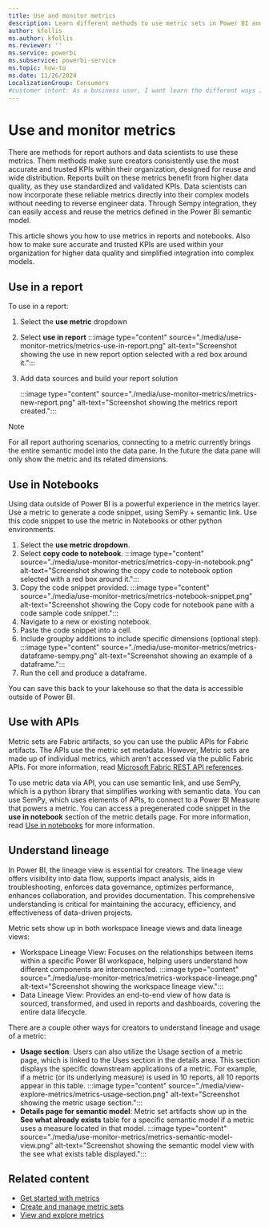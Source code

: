 ```yaml
---
title: Use and monitor metrics
description: Learn different methods to use metric sets in Power BI and how to ensure collaborators use accurate and trusted KPIs within your organization.
author: kfollis
ms.author: kfollis
ms.reviewer: ''
ms.service: powerbi
ms.subservice: powerbi-service
ms.topic: how-to
ms.date: 11/26/2024
LocalizationGroup: Consumers
#customer intent: As a business user, I want learn the different ways I can use metrics and how to monitor them.
---
```


# Use and monitor metrics

There are methods for report authors and data scientists to use these metrics. Them methods make sure creators consistently use the most accurate and trusted KPIs within their organization, designed for reuse and wide distribution. Reports built on these metrics benefit from higher data quality, as they use standardized and validated KPIs. Data scientists can now incorporate these reliable metrics directly into their complex models without needing to reverse engineer data. Through Sempy integration, they can easily access and reuse the metrics defined in the Power BI semantic model.

This article shows you how to use metrics in reports and notebooks. Also how to make sure accurate and trusted KPIs are used within your organization for higher data quality and simplified integration into complex models.


## Use in a report

To use in a report:

1. Select the **use metric** dropdown
1. Select **use in report**
    :::image type="content" source="./media/use-monitor-metrics/metrics-use-in-report.png" alt-text="Screenshot showing the use in new report option selected with a red box around it.":::
1. Add data sources and build your report solution

    :::image type="content" source="./media/use-monitor-metrics/metrics-new-report.png" alt-text="Screenshot showing the metrics report created.":::

> [!NOTE]
> For all report authoring scenarios, connecting to a metric currently brings the entire semantic model into the data pane. In the future the data pane will only show the metric and its related dimensions.

## Use in Notebooks

Using data outside of Power BI is a powerful experience in the metrics layer. Use a metric to generate a code snippet, using SemPy + semantic link. Use this code snippet to use the metric in Notebooks or other python environments.

1. Select the **use metric dropdown**.
1. Select **copy code to notebook**.
     :::image type="content" source="./media/use-monitor-metrics/metrics-copy-in-notebook.png" alt-text="Screenshot showing the copy code to notebook option selected with a red box around it.":::
1. Copy the code snippet provided.
    :::image type="content" source="./media/use-monitor-metrics/metrics-notebook-snippet.png" alt-text="Screenshot showing the Copy code for notebook pane with a code sample code snippet.":::
1. Navigate to a new or existing notebook.
1. Paste the code snippet into a cell.
1. Include groupby additions to include specific dimensions (optional step).
    :::image type="content" source="./media/use-monitor-metrics/metrics-dataframe-sempy.png" alt-text="Screenshot showing an example of a dataframe.":::
1. Run the cell and produce a dataframe.

You can save this back to your lakehouse so that the data is accessible outside of Power BI.

## Use with APIs

Metric sets are Fabric artifacts, so you can use the public APIs for Fabric artifacts. The APIs use the metric set metadata. However, Metric sets are made up of individual metrics, which aren't accessed via the public Fabric APIs. For more information, read [Microsoft Fabric REST API references](/rest/api/fabric/articles/).

To use metric data via API, you can use semantic link, and use SemPy, which is a python library that simplifies working with semantic data. You can use SemPy, which uses elements of APIs, to connect to a Power BI Measure that powers a metric. You can access a pregenerated code snippet in the **use in notebook** section of the metric details page. For more information, read [Use in notebooks](#use-in-notebooks) for more information.

## Understand lineage

In Power BI, the lineage view is essential for creators. The lineage view offers visibility into data flow, supports impact analysis, aids in troubleshooting, enforces data governance, optimizes performance, enhances collaboration, and provides documentation. This comprehensive understanding is critical for maintaining the accuracy, efficiency, and effectiveness of data-driven projects.

Metric sets show up in both workspace lineage views and data lineage views:

- Workspace Lineage View: Focuses on the relationships between items within a specific Power BI workspace, helping users understand how different components are interconnected.
     :::image type="content" source="./media/use-monitor-metrics/metrics-workspace-lineage.png" alt-text="Screenshot showing the workspace lineage view.":::
- Data Lineage View: Provides an end-to-end view of how data is sourced, transformed, and used in reports and dashboards, covering the entire data lifecycle.

There are a couple other ways for creators to understand lineage and usage of a metric:  

- **Usage section**: Users can also utilize the Usage section of a metric page, which is linked to the Uses section in the details area. This section displays the specific downstream applications of a metric. For example, if a metric (or its underlying measure) is used in 10 reports, all 10 reports appear in this table.
    :::image type="content" source="./media/view-explore-metrics/metrics-usage-section.png" alt-text="Screenshot showing the metric usage section.":::
- **Details page for semantic model**: Metric set artifacts show up in the **See what already exists** table for a specific semantic model if a metric uses a measure located in that model.
   :::image type="content" source="./media/use-monitor-metrics/metrics-semantic-model-view.png" alt-text="Screenshot showing the semantic model view with the see what exists table displayed.":::

## Related content

- [Get started with metrics](create-metric-sets.md)
- [Create and manage metric sets](create-metric-sets.md)
- [View and explore metrics](view-explore-metrics.md)

